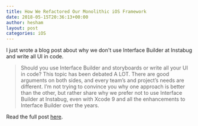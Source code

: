```yaml
---
title: How We Refactored Our Monolithic iOS Framework
date: 2018-05-15T20:36:13+00:00
author: hesham
layout: post
categories: iOS
---
```


I just wrote a blog post about why we don't use Interface Builder at Instabug and write all UI in code.

>Should you use Interface Builder and storyboards or write all your UI in code? This topic has been debated A LOT. There are good arguments on both sides, and every team’s and project’s needs are different. I’m not trying to convince you why one approach is better than the other, but rather share why we prefer not to use Interface Builder at Instabug, even with Xcode 9 and all the enhancements to Interface Builder over the years.

Read the full post [here]().